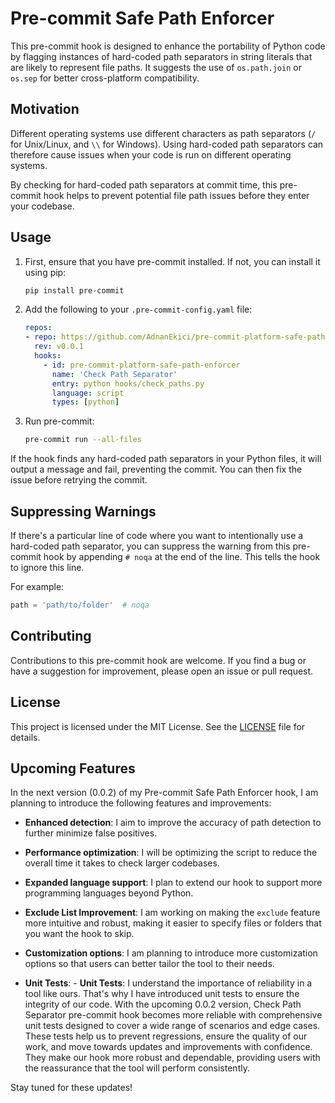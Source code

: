 # Pre-commit Safe Path Enforcer

This pre-commit hook is designed to enhance the portability of Python code by flagging instances of hard-coded path separators in string literals that are likely to represent file paths. It suggests the use of `os.path.join` or `os.sep` for better cross-platform compatibility.

## Motivation

Different operating systems use different characters as path separators (`/` for Unix/Linux, and `\\` for Windows). Using hard-coded path separators can therefore cause issues when your code is run on different operating systems.

By checking for hard-coded path separators at commit time, this pre-commit hook helps to prevent potential file path issues before they enter your codebase.

## Usage

1. First, ensure that you have pre-commit installed. If not, you can install it using pip:

    ```bash
    pip install pre-commit
    ```

2. Add the following to your `.pre-commit-config.yaml` file:

    ```yaml
    repos:
    - repo: https://github.com/AdnanEkici/pre-commit-platform-safe-path-enforcer
      rev: v0.0.1
      hooks:
        - id: pre-commit-platform-safe-path-enforcer
          name: 'Check Path Separator'
          entry: python hooks/check_paths.py
          language: script
          types: [python]
    ```

3. Run pre-commit:

    ```bash
    pre-commit run --all-files
    ```

If the hook finds any hard-coded path separators in your Python files, it will output a message and fail, preventing the commit. You can then fix the issue before retrying the commit.

## Suppressing Warnings

If there's a particular line of code where you want to intentionally use a hard-coded path separator, you can suppress the warning from this pre-commit hook by appending `# noqa` at the end of the line. This tells the hook to ignore this line.

For example:

```python
path = 'path/to/folder'  # noqa
```

## Contributing

Contributions to this pre-commit hook are welcome. If you find a bug or have a suggestion for improvement, please open an issue or pull request.

## License

This project is licensed under the MIT License. See the [LICENSE](LICENSE) file for details.

## Upcoming Features

In the next version (0.0.2) of my Pre-commit Safe Path Enforcer hook, I am planning to introduce the following features and improvements:

- **Enhanced detection**: I aim to improve the accuracy of path detection to further minimize false positives.

- **Performance optimization**: I will be optimizing the script to reduce the overall time it takes to check larger codebases.

- **Expanded language support**: I plan to extend our hook to support more programming languages beyond Python.

- **Exclude List Improvement**: I am working on making the `exclude` feature more intuitive and robust, making it easier to specify files or folders that you want the hook to skip.

- **Customization options**: I am planning to introduce more customization options so that users can better tailor the tool to their needs.

- **Unit Tests**: - **Unit Tests**: I understand the importance of reliability in a tool like ours. 
  That's why I have introduced unit tests to ensure the integrity of our code. 
  With the upcoming 0.0.2 version, Check Path Separator pre-commit hook becomes more reliable with comprehensive unit tests designed to cover a wide range of scenarios and edge cases. 
  These tests help us to prevent regressions, ensure the quality of our work, and move towards updates and improvements with confidence. 
  They make our hook more robust and dependable, providing users with the reassurance that the tool will perform consistently.

Stay tuned for these updates!
